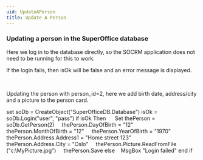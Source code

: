 ```yaml
---
uid: UpdateAPerson
title: Update A Person
---
```



### Updating a person in the SuperOffice database

Here we log in to the database directly, so the SOCRM application does not need to be running for this to work.

If the login fails, then isOk will be false and an error message is displayed.

 

Updating the person with person\_id=2, here we add birth date, address/city and a picture to the person card.

set soDb = CreateObject("SuperOfficeDB.Database")
isOk = soDb.Login("user", "pass")
if isOk Then 
    Set thePerson = soDb.GetPerson(2)
    thePerson.DayOfBirth = "12"
    thePerson.MonthOfBirth = "12"
    thePerson.YearOfBirth = "1970"
    thePerson.Address.Address1 = "Home street 123"
    thePerson.Address.City = "Oslo"
    thePerson.Picture.ReadFromFile ("c:\\MyPicture.jpg")
    thePerson.Save
else
   MsgBox "Login failed"
end if